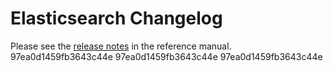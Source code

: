 # Elasticsearch Changelog

Please see the [release notes](https://www.elastic.co/guide/en/elasticsearch/reference/current/es-release-notes.html) in the reference manual.
97ea0d1459fb3643c44e
97ea0d1459fb3643c44e
97ea0d1459fb3643c44e
